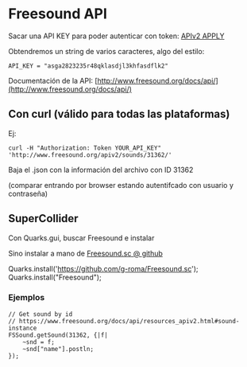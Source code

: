 # Freesound API

Sacar una API KEY para poder autenticar con token: [APIv2 APPLY](http://www.freesound.org/apiv2/apply/)

Obtendremos un string de varios caracteres, algo del estilo:
```
API_KEY = "asga2823235r48qklasdjl3khfasdflk2"
```

Documentación de la API: [http://www.freesound.org/docs/api/](http://www.freesound.org/docs/api/)

## Con curl (válido para todas las plataformas)

Ej:
```
curl -H "Authorization: Token YOUR_API_KEY" 'http://www.freesound.org/apiv2/sounds/31362/'
```

Baja el .json con la información del archivo con ID 31362

(comparar entrando por browser estando autentifcado con usuario y contraseña)

## SuperCollider
Con Quarks.gui, buscar Freesound e instalar

Sino instalar a mano de [Freesound.sc @ github](https://github.com/g-roma/Freesound.sc)

Quarks.install('https://github.com/g-roma/Freesound.sc');
Quarks.install("Freesound");

### Ejemplos

```
// Get sound by id
// https://www.freesound.org/docs/api/resources_apiv2.html#sound-instance
FSSound.getSound(31362, {|f|
    ~snd = f;
    ~snd["name"].postln;
});
```